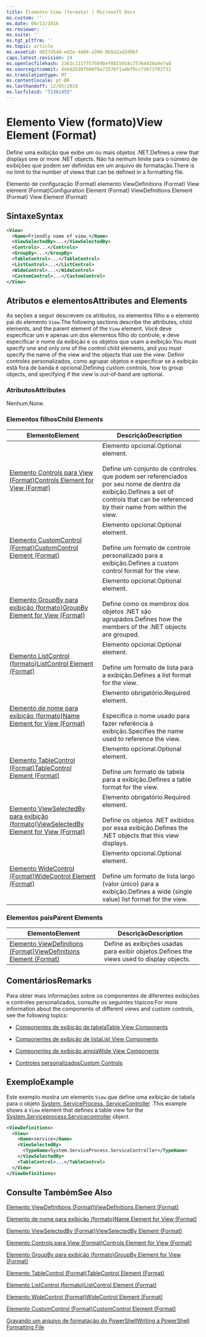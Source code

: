 ```yaml
---
title: Elemento View (formato) | Microsoft Docs
ms.custom: ''
ms.date: 09/13/2016
ms.reviewer: ''
ms.suite: ''
ms.tgt_pltfrm: ''
ms.topic: article
ms.assetid: d837d5d4-ed2e-4d84-a306-0b5d2ad2d0bf
caps.latest.revision: 24
ms.openlocfilehash: 2361c1117757569bef0815018c75764430a9e7a8
ms.sourcegitcommit: debd2b38fb8070a7357bf1a4bf9cc736f3702f31
ms.translationtype: MT
ms.contentlocale: pt-BR
ms.lasthandoff: 12/05/2019
ms.locfileid: "72361455"
---
```

# <a name="view-element-format"></a><span data-ttu-id="7b313-102">Elemento View (formato)</span><span class="sxs-lookup"><span data-stu-id="7b313-102">View Element (Format)</span></span>

<span data-ttu-id="7b313-103">Define uma exibição que exibe um ou mais objetos .NET.</span><span class="sxs-lookup"><span data-stu-id="7b313-103">Defines a view that displays one or more .NET objects.</span></span> <span data-ttu-id="7b313-104">Não há nenhum limite para o número de exibições que podem ser definidas em um arquivo de formatação.</span><span class="sxs-lookup"><span data-stu-id="7b313-104">There is no limit to the number of views that can be defined in a formatting file.</span></span>

<span data-ttu-id="7b313-105">Elemento de configuração (Format) elemento ViewDefinitions (Format) View element (Format)</span><span class="sxs-lookup"><span data-stu-id="7b313-105">Configuration Element (Format) ViewDefinitions Element (Format) View Element (Format)</span></span>

## <a name="syntax"></a><span data-ttu-id="7b313-106">Sintaxe</span><span class="sxs-lookup"><span data-stu-id="7b313-106">Syntax</span></span>

```xml
<View>
  <Name>Friendly name of view.</Name>
  <ViewSelectedBy>...</ViewSelectedBy>
  <Controls>...</Controls>
  <GroupBy>...</GroupBy>
  <TableControl>...</TableControl>
  <ListControl>...</ListControl>
  <WideControl>...</WideControl>
  <CustomControl>...</CustomControl>
</View>
```

## <a name="attributes-and-elements"></a><span data-ttu-id="7b313-107">Atributos e elementos</span><span class="sxs-lookup"><span data-stu-id="7b313-107">Attributes and Elements</span></span>

<span data-ttu-id="7b313-108">As seções a seguir descrevem os atributos, os elementos filho e o elemento pai do elemento `View`.</span><span class="sxs-lookup"><span data-stu-id="7b313-108">The following sections describe the attributes, child elements, and the parent element of the `View` element.</span></span> <span data-ttu-id="7b313-109">Você deve especificar um e apenas um dos elementos filho do controle, e deve especificar o nome da exibição e os objetos que usam a exibição.</span><span class="sxs-lookup"><span data-stu-id="7b313-109">You must specify one and only one of the control child elements, and you must specify the name of the view and the objects that use the view.</span></span> <span data-ttu-id="7b313-110">Definir controles personalizados, como agrupar objetos e especificar se a exibição está fora de banda é opcional.</span><span class="sxs-lookup"><span data-stu-id="7b313-110">Defining custom controls, how to group objects, and specifying if the view is out-of-band are optional.</span></span>

### <a name="attributes"></a><span data-ttu-id="7b313-111">Atributos</span><span class="sxs-lookup"><span data-stu-id="7b313-111">Attributes</span></span>

<span data-ttu-id="7b313-112">Nenhum.</span><span class="sxs-lookup"><span data-stu-id="7b313-112">None.</span></span>

### <a name="child-elements"></a><span data-ttu-id="7b313-113">Elementos filhos</span><span class="sxs-lookup"><span data-stu-id="7b313-113">Child Elements</span></span>

|<span data-ttu-id="7b313-114">Elemento</span><span class="sxs-lookup"><span data-stu-id="7b313-114">Element</span></span>|<span data-ttu-id="7b313-115">Descrição</span><span class="sxs-lookup"><span data-stu-id="7b313-115">Description</span></span>|
|-------------|-----------------|
|[<span data-ttu-id="7b313-116">Elemento Controls para View (Format)</span><span class="sxs-lookup"><span data-stu-id="7b313-116">Controls Element for View (Format)</span></span>](./controls-element-for-view-format.md)|<span data-ttu-id="7b313-117">Elemento opcional.</span><span class="sxs-lookup"><span data-stu-id="7b313-117">Optional element.</span></span><br /><br /> <span data-ttu-id="7b313-118">Define um conjunto de controles que podem ser referenciados por seu nome de dentro da exibição.</span><span class="sxs-lookup"><span data-stu-id="7b313-118">Defines a set of controls that can be referenced by their name from within the view.</span></span>|
|[<span data-ttu-id="7b313-119">Elemento CustomControl (Format)</span><span class="sxs-lookup"><span data-stu-id="7b313-119">CustomControl Element (Format)</span></span>](./customcontrol-element-for-groupby-format.md)|<span data-ttu-id="7b313-120">Elemento opcional.</span><span class="sxs-lookup"><span data-stu-id="7b313-120">Optional element.</span></span><br /><br /> <span data-ttu-id="7b313-121">Define um formato de controle personalizado para a exibição.</span><span class="sxs-lookup"><span data-stu-id="7b313-121">Defines a custom control format for the view.</span></span>|
|[<span data-ttu-id="7b313-122">Elemento GroupBy para exibição (formato)</span><span class="sxs-lookup"><span data-stu-id="7b313-122">GroupBy Element for View (Format)</span></span>](./groupby-element-for-view-format.md)|<span data-ttu-id="7b313-123">Elemento opcional.</span><span class="sxs-lookup"><span data-stu-id="7b313-123">Optional element.</span></span><br /><br /> <span data-ttu-id="7b313-124">Define como os membros dos objetos .NET são agrupados.</span><span class="sxs-lookup"><span data-stu-id="7b313-124">Defines how the members of the .NET objects are grouped.</span></span>|
|[<span data-ttu-id="7b313-125">Elemento ListControl (formato)</span><span class="sxs-lookup"><span data-stu-id="7b313-125">ListControl Element (Format)</span></span>](./listcontrol-element-format.md)|<span data-ttu-id="7b313-126">Elemento opcional.</span><span class="sxs-lookup"><span data-stu-id="7b313-126">Optional element.</span></span><br /><br /> <span data-ttu-id="7b313-127">Define um formato de lista para a exibição.</span><span class="sxs-lookup"><span data-stu-id="7b313-127">Defines a list format for the view.</span></span>|
|[<span data-ttu-id="7b313-128">Elemento de nome para exibição (formato)</span><span class="sxs-lookup"><span data-stu-id="7b313-128">Name Element for View (Format)</span></span>](./name-element-for-view-format.md)|<span data-ttu-id="7b313-129">Elemento obrigatório.</span><span class="sxs-lookup"><span data-stu-id="7b313-129">Required element.</span></span><br /><br /> <span data-ttu-id="7b313-130">Especifica o nome usado para fazer referência à exibição.</span><span class="sxs-lookup"><span data-stu-id="7b313-130">Specifies the name used to reference the view.</span></span>|
|[<span data-ttu-id="7b313-131">Elemento TableControl (Format)</span><span class="sxs-lookup"><span data-stu-id="7b313-131">TableControl Element (Format)</span></span>](./tablecontrol-element-format.md)|<span data-ttu-id="7b313-132">Elemento opcional.</span><span class="sxs-lookup"><span data-stu-id="7b313-132">Optional element.</span></span><br /><br /> <span data-ttu-id="7b313-133">Define um formato de tabela para a exibição.</span><span class="sxs-lookup"><span data-stu-id="7b313-133">Defines a table format for the view.</span></span>|
|[<span data-ttu-id="7b313-134">Elemento ViewSelectedBy para exibição (formato)</span><span class="sxs-lookup"><span data-stu-id="7b313-134">ViewSelectedBy Element for View (Format)</span></span>](./viewselectedby-element-format.md)|<span data-ttu-id="7b313-135">Elemento obrigatório.</span><span class="sxs-lookup"><span data-stu-id="7b313-135">Required element.</span></span><br /><br /> <span data-ttu-id="7b313-136">Define os objetos .NET exibidos por essa exibição.</span><span class="sxs-lookup"><span data-stu-id="7b313-136">Defines the .NET objects that this view displays.</span></span>|
|[<span data-ttu-id="7b313-137">Elemento WideControl (Format)</span><span class="sxs-lookup"><span data-stu-id="7b313-137">WideControl Element (Format)</span></span>](./widecontrol-element-format.md)|<span data-ttu-id="7b313-138">Elemento opcional.</span><span class="sxs-lookup"><span data-stu-id="7b313-138">Optional element.</span></span><br /><br /> <span data-ttu-id="7b313-139">Define um formato de lista largo (valor único) para a exibição.</span><span class="sxs-lookup"><span data-stu-id="7b313-139">Defines a wide (single value) list format for the view.</span></span>|

### <a name="parent-elements"></a><span data-ttu-id="7b313-140">Elementos pais</span><span class="sxs-lookup"><span data-stu-id="7b313-140">Parent Elements</span></span>

|<span data-ttu-id="7b313-141">Elemento</span><span class="sxs-lookup"><span data-stu-id="7b313-141">Element</span></span>|<span data-ttu-id="7b313-142">Descrição</span><span class="sxs-lookup"><span data-stu-id="7b313-142">Description</span></span>|
|-------------|-----------------|
|[<span data-ttu-id="7b313-143">Elemento ViewDefinitions (Format)</span><span class="sxs-lookup"><span data-stu-id="7b313-143">ViewDefinitions Element (Format)</span></span>](./viewdefinitions-element-format.md)|<span data-ttu-id="7b313-144">Define as exibições usadas para exibir objetos.</span><span class="sxs-lookup"><span data-stu-id="7b313-144">Defines the views used to display objects.</span></span>|

## <a name="remarks"></a><span data-ttu-id="7b313-145">Comentários</span><span class="sxs-lookup"><span data-stu-id="7b313-145">Remarks</span></span>

<span data-ttu-id="7b313-146">Para obter mais informações sobre os componentes de diferentes exibições e controles personalizados, consulte os seguintes tópicos:</span><span class="sxs-lookup"><span data-stu-id="7b313-146">For more information about the components of different views and custom controls, see the following topics:</span></span>

- [<span data-ttu-id="7b313-147">Componentes de exibição de tabela</span><span class="sxs-lookup"><span data-stu-id="7b313-147">Table View Components</span></span>](./creating-a-table-view.md)

- [<span data-ttu-id="7b313-148">Componentes de exibição de lista</span><span class="sxs-lookup"><span data-stu-id="7b313-148">List View Components</span></span>](./creating-a-list-view.md)

- [<span data-ttu-id="7b313-149">Componentes de exibição ampla</span><span class="sxs-lookup"><span data-stu-id="7b313-149">Wide View Components</span></span>](./creating-a-wide-view.md)

- [<span data-ttu-id="7b313-150">Controles personalizados</span><span class="sxs-lookup"><span data-stu-id="7b313-150">Custom Controls</span></span>](./creating-custom-controls.md)

## <a name="example"></a><span data-ttu-id="7b313-151">Exemplo</span><span class="sxs-lookup"><span data-stu-id="7b313-151">Example</span></span>

<span data-ttu-id="7b313-152">Este exemplo mostra um elemento `View` que define uma exibição de tabela para o objeto [System. ServiceProcess. ServiceController](/dotnet/api/System.ServiceProcess.ServiceController) .</span><span class="sxs-lookup"><span data-stu-id="7b313-152">This example shows a `View` element that defines a table view for the [System.Serviceprocess.Servicecontroller](/dotnet/api/System.ServiceProcess.ServiceController) object.</span></span>

```xml
<ViewDefinitions>
  <View>
    <Name>service</Name>
    <ViewSelectedBy>
      <TypeName>System.ServiceProcess.ServiceController</TypeName>
    </ViewSelectedBy>
    <TableControl>...</TableControl>
  </View>
</ViewDefinitions>

```

## <a name="see-also"></a><span data-ttu-id="7b313-153">Consulte Também</span><span class="sxs-lookup"><span data-stu-id="7b313-153">See Also</span></span>

[<span data-ttu-id="7b313-154">Elemento ViewDefinitions (Format)</span><span class="sxs-lookup"><span data-stu-id="7b313-154">ViewDefinitions Element (Format)</span></span>](./viewdefinitions-element-format.md)

[<span data-ttu-id="7b313-155">Elemento de nome para exibição (formato)</span><span class="sxs-lookup"><span data-stu-id="7b313-155">Name Element for View (Format)</span></span>](./name-element-for-view-format.md)

[<span data-ttu-id="7b313-156">Elemento ViewSelectedBy (Format)</span><span class="sxs-lookup"><span data-stu-id="7b313-156">ViewSelectedBy Element (Format)</span></span>](./viewselectedby-element-format.md)

[<span data-ttu-id="7b313-157">Elemento Controls para View (Format)</span><span class="sxs-lookup"><span data-stu-id="7b313-157">Controls Element for View (Format)</span></span>](./controls-element-for-view-format.md)

[<span data-ttu-id="7b313-158">Elemento GroupBy para exibição (formato)</span><span class="sxs-lookup"><span data-stu-id="7b313-158">GroupBy Element for View (Format)</span></span>](./groupby-element-for-view-format.md)

[<span data-ttu-id="7b313-159">Elemento TableControl (Format)</span><span class="sxs-lookup"><span data-stu-id="7b313-159">TableControl Element (Format)</span></span>](./tablecontrol-element-format.md)

[<span data-ttu-id="7b313-160">Elemento ListControl (formato)</span><span class="sxs-lookup"><span data-stu-id="7b313-160">ListControl Element (Format)</span></span>](./listcontrol-element-format.md)

[<span data-ttu-id="7b313-161">Elemento WideControl (Format)</span><span class="sxs-lookup"><span data-stu-id="7b313-161">WideControl Element (Format)</span></span>](./widecontrol-element-format.md)

[<span data-ttu-id="7b313-162">Elemento CustomControl (Format)</span><span class="sxs-lookup"><span data-stu-id="7b313-162">CustomControl Element (Format)</span></span>](./customcontrol-element-for-groupby-format.md)

[<span data-ttu-id="7b313-163">Gravando um arquivo de formatação do PowerShell</span><span class="sxs-lookup"><span data-stu-id="7b313-163">Writing a PowerShell Formatting File</span></span>](./writing-a-powershell-formatting-file.md)
